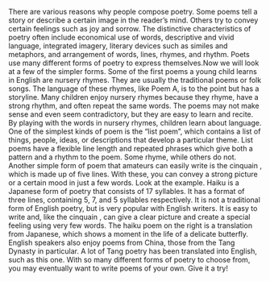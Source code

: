 There are various reasons why people compose  poetry. Some poems tell a story or describe a  certain image in the reader’s mind. Others try to  convey certain feelings such as joy and sorrow. The distinctive characteristics of poetry often include  economical use of words, descriptive and vivid  language, integrated imagery, literary devices such  as similes and metaphors, and arrangement of words, lines, rhymes, and rhythm. Poets use many different forms of poetry to express themselves.Now we will look at a few of the simpler forms.
Some of the first poems a young child learns in  English are nursery rhymes. They are usually the  traditional poems or folk songs. The language of  these rhymes, like Poem A, is to the point but has a storyline. Many children enjoy nursery rhymes  because they rhyme, have a strong rhythm, and  often repeat the same words. The poems may  not make sense and even seem contradictory, but they are easy to learn and recite. By playing with the words in nursery rhymes, children learn about language.
One of the simplest kinds of poem is the “list  poem”, which contains a list of things, people,  ideas, or descriptions that develop a particular  theme. List poems have a flexible line length and  repeated phrases which give both a pattern and a rhythm to the poem. Some rhyme, while others do not.
Another simple form of poem that amateurs can easily write is the cinquain , which is made up of five lines. With these, you can convey a strong picture or a certain mood in just a few words. Look at the example.
Haiku is a Japanese form of poetry that consists of 17 syllables. It has a format of three lines, containing 5, 7, and 5 syllables respectively. It is not a traditional form of English poetry, but is very popular with English writers. It is easy to write and, like the cinquain , can give a clear picture and create a special feeling using very few words. The haiku poem on the right is a translation from Japanese, which shows a moment in the life of a delicate butterfly.
English speakers also enjoy poems from China, those from the Tang Dynasty in particular. A lot of Tang poetry has been translated into English, such as this one.
With so many different forms of poetry to choose from, you may eventually want to write poems of your own. Give it a try!
